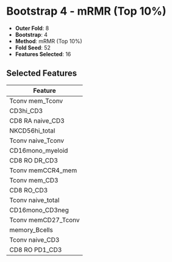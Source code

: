# Bootstrap 4 - mRMR (Top 10%)

- **Outer Fold**: 8
- **Bootstrap**: 4
- **Method**: mRMR (Top 10%)
- **Fold Seed**: 52
- **Features Selected**: 16

## Selected Features

| Feature |
|---------|
| Tconv mem_Tconv |
| CD3hi_CD3 |
| CD8 RA naive_CD3 |
| NKCD56hi_total |
| Tconv naive_Tconv |
| CD16mono_myeloid |
| CD8 RO DR_CD3 |
| Tconv memCCR4_mem |
| Tconv mem_CD3 |
| CD8 RO_CD3 |
| Tconv naive_total |
| CD16mono_CD3neg |
| Tconv memCD27_Tconv |
| memory_Bcells |
| Tconv naive_CD3 |
| CD8 RO PD1_CD3 |

